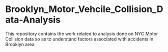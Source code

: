 # Brooklyn_Motor_Vehcile_Collision_Data-Analysis
This repository contains the work related to analysis done on NYC Motor Collision data so as to understand factors associated with accidents in Brooklyn area 

